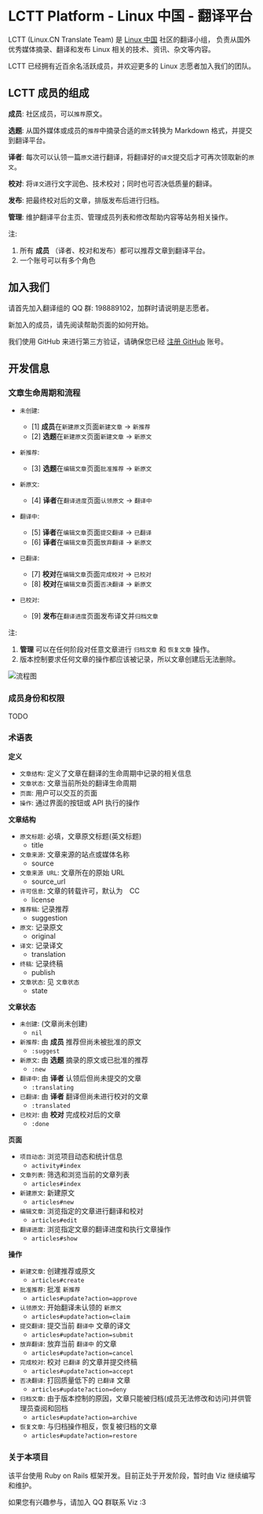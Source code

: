 # LCTT Platform - Linux 中国 - 翻译平台

LCTT (Linux.CN Translate Team) 是 [Linux 中国](http://linux.cn/) 社区的翻译小组，
负责从国外优秀媒体摘录、翻译和发布 Linux 相关的技术、资讯、杂文等内容。

LCTT 已经拥有近百余名活跃成员，并欢迎更多的 Linux 志愿者加入我们的团队。


## LCTT 成员的组成

**成员**: 社区成员，可以`推荐`原文。

**选题**: 从国外媒体或成员的`推荐`中摘录合适的`原文`转换为 Markdown 格式，并提交到翻译平台。

**译者**: 每次可以认领一篇`原文`进行翻译，将翻译好的`译文`提交后才可再次领取新的`原文`。

**校对**: 将`译文`进行文字润色、技术校对；同时也可否决低质量的翻译。

**发布**: 把最终校对后的文章，排版发布后进行归档。

**管理**: 维护翻译平台主页、管理成员列表和修改帮助内容等站务相关操作。

注:

1. 所有 **成员** （译者、校对和发布）都可以推荐文章到翻译平台。
2. 一个账号可以有多个角色


## 加入我们

请首先加入翻译组的 QQ 群: 198889102，加群时请说明是志愿者。

新加入的成员，请先阅读帮助页面的如何开始。

我们使用 GitHub 来进行第三方验证，请确保您已经 [注册 GitHub](https://github.com/join) 账号。


## 开发信息
### 文章生命周期和流程

+ `未创建`:
  - [1] **成员**在`新建原文`页面`新建文章` -> `新推荐`
  - [2] **选题**在`新建原文`页面`新建文章` -> `新原文`

+ `新推荐`:
  - [3] **选题**在`编辑文章`页面`批准推荐` -> `新原文`

+ `新原文`:
  - [4] **译者**在`翻译进度`页面`认领原文` -> `翻译中`

+ `翻译中`:
  - [5] **译者**在`编辑文章`页面`提交翻译` -> `已翻译`
  - [6] **译者**在`编辑文章`页面`放弃翻译` -> `新原文`

+ `已翻译`:
  - [7] **校对**在`编辑文章`页面`完成校对` -> `已校对`
  - [8] **校对**在`编辑文章`页面`否决翻译` -> `新原文`

+ `已校对`:
  - [9] **发布**在`翻译进度`页面发布译文并`归档文章`

注:

1. **管理** 可以在任何阶段对任意文章进行 `归档文章` 和 `恢复文章` 操作。
2. 版本控制要求任何文章的操作都应该被记录，所以文章创建后无法删除。

![流程图](https://rawgit.com/vizv/LCTT-Platform/develop/doc/LCTT_FlowChart.svg)


### 成员身份和权限

TODO


### 术语表

**定义**

+ `文章结构`: 定义了文章在翻译的生命周期中记录的相关信息
+ `文章状态`: 文章当前所处的翻译生命周期
+ `页面`: 用户可以交互的页面
+ `操作`: 通过界面的按钮或 API 执行的操作

**文章结构**

+ `原文标题`: 必填，文章原文标题(英文标题)
  - title
+ `文章来源`: 文章来源的站点或媒体名称
  - source
+ `文章来源 URL`: 文章所在的原始 URL
  - source_url
+ `许可信息`: 文章的转载许可，默认为　CC
  - license
+ `推荐稿`: 记录推荐
  - suggestion
+ `原文`: 记录原文
  - original
+ `译文`: 记录译文
  - translation
+ `终稿`: 记录终稿
  - publish
+ `文章状态`: 见 `文章状态`
  - state

**文章状态**

+ `未创建`: (文章尚未创建)
  - `nil`
+ `新推荐`: 由 **成员** 推荐但尚未被批准的原文
  - `:suggest`
+ `新原文`: 由 **选题** 摘录的原文或已批准的推荐
  - `:new`
+ `翻译中`: 由 **译者** 认领后但尚未提交的文章
  - `:translating`
+ `已翻译`: 由 **译者** 翻译但尚未进行校对的文章
  - `:translated`
+ `已校对`: 由 **校对** 完成校对后的文章
  - `:done`

**页面**

+ `项目动态`: 浏览项目动态和统计信息
  - `activity#index`
+ `文章列表`: 筛选和浏览当前的文章列表
  - `articles#index`
+ `新建原文`: 新建原文
  - `articles#new`
+ `编辑文章`: 浏览指定的文章进行翻译和校对
  - `articles#edit`
+ `翻译进度`: 浏览指定文章的翻译进度和执行文章操作
  - `articles#show`

**操作**

+ `新建文章`: 创建推荐或原文
  - `articles#create`
+ `批准推荐`: 批准 `新推荐`
  - `articles#update?action=approve`
+ `认领原文`: 开始翻译未认领的 `新原文`
  - `articles#update?action=claim`
+ `提交翻译`: 提交当前 `翻译中` 文章的译文
  - `articles#update?action=submit`
+ `放弃翻译`: 放弃当前 `翻译中` 的文章
  - `articles#update?action=cancel`
+ `完成校对`: 校对 `已翻译` 的文章并提交终稿
  - `articles#update?action=accept`
+ `否决翻译`: 打回质量低下的 `已翻译` 文章
  - `articles#update?action=deny`
+ `归档文章`: 由于版本控制的原因，文章只能被归档(成员无法修改和访问)并供管理员查阅和回档
  - `articles#update?action=archive`
+ `恢复文章`: 与归档操作相反，恢复被归档的文章
  - `articles#update?action=restore`

### 关于本项目

该平台使用 Ruby on Rails 框架开发。目前正处于开发阶段，暂时由 Viz 继续编写和维护。

如果您有兴趣参与，请加入 QQ 群联系 Viz :3

